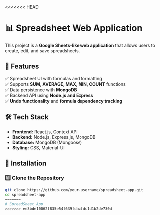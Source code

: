 <<<<<<< HEAD
# 📊 Spreadsheet Web Application

This project is a **Google Sheets-like web application** that allows users to create, edit, and save spreadsheets.

## 🚀 Features
✅ Spreadsheet UI with formulas and formatting  
✅ Supports **SUM, AVERAGE, MAX, MIN, COUNT** functions  
✅ Data persistence with **MongoDB**  
✅ Backend API using **Node.js and Express**  
✅ **Undo functionality** and **formula dependency tracking**  

## 🛠️ Tech Stack
- **Frontend:** React.js, Context API
- **Backend:** Node.js, Express.js, MongoDB
- **Database:** MongoDB (Mongoose)
- **Styling:** CSS, Material-UI

## 📌 Installation

### **1️⃣ Clone the Repository**
```sh
git clone https://github.com/your-username/spreadsheet-app.git
cd spreadsheet-app
=======
# SpreadSheet_App
>>>>>>> ee3bde10062f835e54f639fdaafdc1d1b2de730d
